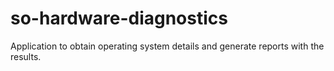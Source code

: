 # so-hardware-diagnostics
Application to obtain operating system details and generate reports with the results.

